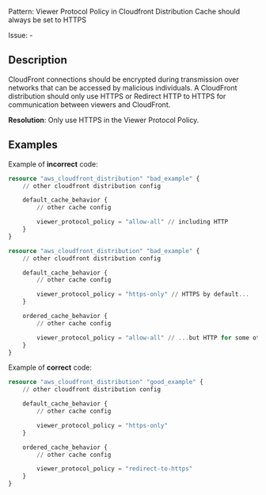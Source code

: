Pattern: Viewer Protocol Policy in Cloudfront Distribution Cache should always be set to HTTPS

Issue: -

## Description

CloudFront connections should be encrypted during transmission over networks that can be accessed by malicious individuals. 
A CloudFront distribution should only use HTTPS or Redirect HTTP to HTTPS for communication between viewers and CloudFront.

**Resolution**: Only use HTTPS in the Viewer Protocol Policy.

## Examples

Example of **incorrect** code:

```terraform
resource "aws_cloudfront_distribution" "bad_example" {
	// other cloudfront distribution config

	default_cache_behavior {
		// other cache config

		viewer_protocol_policy = "allow-all" // including HTTP
	}
}

resource "aws_cloudfront_distribution" "bad_example" {
	// other cloudfront distribution config

	default_cache_behavior {
		// other cache config

		viewer_protocol_policy = "https-only" // HTTPS by default...
	}

	ordered_cache_behavior {
		// other cache config

		viewer_protocol_policy = "allow-all" // ...but HTTP for some other resources
	}
}
```

Example of **correct** code:

```terraform
resource "aws_cloudfront_distribution" "good_example" {
	// other cloudfront distribution config

	default_cache_behavior {
		// other cache config

		viewer_protocol_policy = "https-only" 
	}

	ordered_cache_behavior {
		// other cache config

		viewer_protocol_policy = "redirect-to-https"
	}
}
```